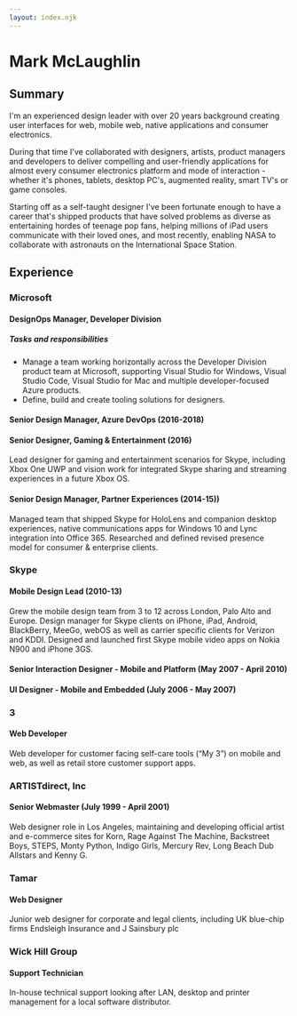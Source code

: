```yaml
---
layout: index.njk
---
```

# Mark McLaughlin

## Summary

I'm an experienced design leader with over 20 years background creating user interfaces for web, mobile web, native applications and consumer electronics.

During that time I've collaborated with designers, artists, product managers and developers to deliver compelling and user-friendly applications for almost every consumer electronics platform and mode of interaction - whether it's phones, tablets, desktop PC's, augmented reality, smart TV's or game consoles.

Starting off as a self-taught designer I've been fortunate enough to have a career that's shipped products that have solved problems as diverse as entertaining hordes of teenage pop fans, helping millions of iPad users communicate with their loved ones, and most recently, enabling NASA to collaborate with astronauts on the International Space Station.


## Experience

### Microsoft

#### DesignOps Manager, Developer Division

##### Tasks and responsibilities

* Manage a team working horizontally across the Developer Division product team
  at Microsoft, supporting Visual Studio for Windows, Visual Studio Code, Visual
  Studio for Mac and multiple developer-focused Azure products.
* Define, build and create tooling solutions for designers.

#### Senior Design Manager, Azure DevOps (2016-2018)


#### Senior Designer, Gaming & Entertainment (2016)

Lead designer for gaming and entertainment scenarios for
Skype, including Xbox One UWP and vision work for integrated
Skype sharing and streaming experiences in a future Xbox OS.

#### Senior Design Manager, Partner Experiences (2014-15))

Managed team that shipped Skype for HoloLens and companion
desktop experiences, native communications apps for Windows
10 and Lync integration into Office 365. Researched and defined
revised presence model for consumer & enterprise clients.


### Skype

#### Mobile Design Lead (2010-13)

Grew the mobile design team from 3 to 12 across London, Palo
Alto and Europe. Design manager for Skype clients on iPhone,
iPad, Android, BlackBerry, MeeGo, webOS as well as carrier
specific clients for Verizon and KDDI. Designed and launched
first Skype mobile video apps on Nokia N900 and iPhone 3GS.

#### Senior Interaction Designer - Mobile and Platform (May 2007 - April 2010)

#### UI Designer - Mobile and Embedded (July 2006 - May 2007)


### 3 

#### Web Developer

Web developer for customer facing self-care tools (“My 3”) on
mobile and web, as well as retail store customer support apps.


### ARTISTdirect, Inc

#### Senior Webmaster (July 1999 - April 2001)

Web designer role in Los Angeles, maintaining and developing
official artist and e-commerce sites for Korn, Rage Against The
Machine, Backstreet Boys, STEPS, Monty Python, Indigo Girls,
Mercury Rev, Long Beach Dub Allstars and Kenny G.

### Tamar

#### Web Designer

Junior web designer for corporate and legal clients, including UK
blue-chip firms Endsleigh Insurance and J Sainsbury plc

### Wick Hill Group

#### Support Technician

In-house technical support looking after LAN, desktop and
printer management for a local software distributor.
